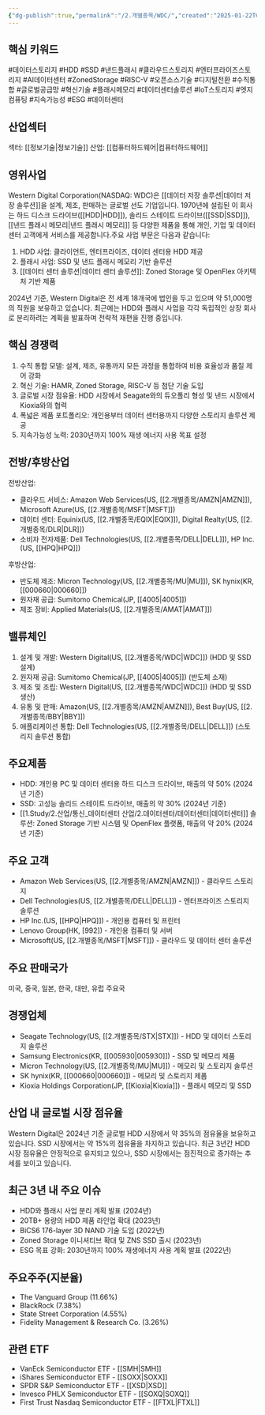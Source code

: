 ```yaml
---
{"dg-publish":true,"permalink":"/2.개별종목/WDC/","created":"2025-01-22T06:56:52.099+09:00","updated":"2025-06-03T20:06:02.091+09:00"}
---
```


## 핵심 키워드

#데이터스토리지 #HDD #SSD #낸드플래시 #클라우드스토리지 #엔터프라이즈스토리지 #AI데이터센터 #ZonedStorage #RISC-V #오픈소스기술 #디지털전환 #수직통합 #글로벌공급망 #혁신기술 #플래시메모리 #데이터센터솔루션 #IoT스토리지 #엣지컴퓨팅 #지속가능성 #ESG #데이터센터 

## 산업섹터

섹터: [[정보기술\|정보기술]]
산업: [[컴퓨터하드웨어\|컴퓨터하드웨어]]

## 영위사업

Western Digital Corporation(NASDAQ: WDC)은 [[데이터 저장 솔루션\|데이터 저장 솔루션]]을 설계, 제조, 판매하는 글로벌 선도 기업입니다. 1970년에 설립된 이 회사는 하드 디스크 드라이브([[HDD\|HDD]]), 솔리드 스테이트 드라이브([[SSD\|SSD]]), [[낸드 플래시 메모리\|낸드 플래시 메모리]] 등 다양한 제품을 통해 개인, 기업 및 데이터 센터 고객에게 서비스를 제공합니다.주요 사업 부문은 다음과 같습니다:

1. HDD 사업: 클라이언트, 엔터프라이즈, 데이터 센터용 HDD 제공
2. 플래시 사업: SSD 및 낸드 플래시 메모리 기반 솔루션
3. [[데이터 센터 솔루션\|데이터 센터 솔루션]]: Zoned Storage 및 OpenFlex 아키텍처 기반 제품

2024년 기준, Western Digital은 전 세계 18개국에 법인을 두고 있으며 약 51,000명의 직원을 보유하고 있습니다. 최근에는 HDD와 플래시 사업을 각각 독립적인 상장 회사로 분리하려는 계획을 발표하며 전략적 재편을 진행 중입니다.

## 핵심 경쟁력

1. 수직 통합 모델: 설계, 제조, 유통까지 모든 과정을 통합하여 비용 효율성과 품질 제어 강화
2. 혁신 기술: HAMR, Zoned Storage, RISC-V 등 첨단 기술 도입
3. 글로벌 시장 점유율: HDD 시장에서 Seagate와의 듀오폴리 형성 및 낸드 시장에서 Kioxia와의 협력
4. 폭넓은 제품 포트폴리오: 개인용부터 데이터 센터용까지 다양한 스토리지 솔루션 제공
5. 지속가능성 노력: 2030년까지 100% 재생 에너지 사용 목표 설정

## 전방/후방산업

전방산업:

- 클라우드 서비스: Amazon Web Services(US, [[2.개별종목/AMZN\|AMZN]]), Microsoft Azure(US, [[2.개별종목/MSFT\|MSFT]])
- 데이터 센터: Equinix(US, [[2.개별종목/EQIX\|EQIX]]), Digital Realty(US, [[2.개별종목/DLR\|DLR]])
- 소비자 전자제품: Dell Technologies(US, [[2.개별종목/DELL\|DELL]]), HP Inc.(US, [[HPQ\|HPQ]])

후방산업:

- 반도체 제조: Micron Technology(US, [[2.개별종목/MU\|MU]]), SK hynix(KR, [[000660\|000660]])
- 원자재 공급: Sumitomo Chemical(JP, [[4005\|4005]])
- 제조 장비: Applied Materials(US, [[2.개별종목/AMAT\|AMAT]])

## 밸류체인

1. 설계 및 개발: Western Digital(US, [[2.개별종목/WDC\|WDC]]) (HDD 및 SSD 설계)
2. 원자재 공급: Sumitomo Chemical(JP, [[4005\|4005]]) (반도체 소재)
3. 제조 및 조립: Western Digital(US, [[2.개별종목/WDC\|WDC]]) (HDD 및 SSD 생산)
4. 유통 및 판매: Amazon(US, [[2.개별종목/AMZN\|AMZN]]), Best Buy(US, [[2.개별종목/BBY\|BBY]])
5. 애플리케이션 통합: Dell Technologies(US, [[2.개별종목/DELL\|DELL]]) (스토리지 솔루션 통합)

## 주요제품

- HDD: 개인용 PC 및 데이터 센터용 하드 디스크 드라이브, 매출의 약 50% (2024년 기준)
- SSD: 고성능 솔리드 스테이트 드라이브, 매출의 약 30% (2024년 기준)
- [[1.Study/2.산업/통신_데이터센터 산업/2.데이터센터/데이터센터\|데이터센터]] 솔루션: Zoned Storage 기반 시스템 및 OpenFlex 플랫폼, 매출의 약 20% (2024년 기준)

## 주요 고객

- Amazon Web Services(US, [[2.개별종목/AMZN\|AMZN]]) - 클라우드 스토리지
- Dell Technologies(US, [[2.개별종목/DELL\|DELL]]) - 엔터프라이즈 스토리지 솔루션
- HP Inc.(US, [[HPQ\|HPQ]]) - 개인용 컴퓨터 및 프린터
- Lenovo Group(HK, [992]) - 개인용 컴퓨터 및 서버
- Microsoft(US, [[2.개별종목/MSFT\|MSFT]]) - 클라우드 및 데이터 센터 솔루션

## 주요 판매국가

미국, 중국, 일본, 한국, 대만, 유럽 주요국

## 경쟁업체

- Seagate Technology(US, [[2.개별종목/STX\|STX]]) - HDD 및 데이터 스토리지 솔루션
- Samsung Electronics(KR, [[005930\|005930]]) - SSD 및 메모리 제품
- Micron Technology(US, [[2.개별종목/MU\|MU]]) - 메모리 및 스토리지 솔루션
- SK hynix(KR, [[000660\|000660]]) - 메모리 및 스토리지 제품
- Kioxia Holdings Corporation(JP, [[Kioxia\|Kioxia]]) - 플래시 메모리 및 SSD

## 산업 내 글로벌 시장 점유율

Western Digital은 2024년 기준 글로벌 HDD 시장에서 약 35%의 점유율을 보유하고 있습니다. SSD 시장에서는 약 15%의 점유율을 차지하고 있습니다. 최근 3년간 HDD 시장 점유율은 안정적으로 유지되고 있으나, SSD 시장에서는 점진적으로 증가하는 추세를 보이고 있습니다.

## 최근 3년 내 주요 이슈

- HDD와 플래시 사업 분리 계획 발표 (2024년)
- 20TB+ 용량의 HDD 제품 라인업 확대 (2023년)
- BiCS6 176-layer 3D NAND 기술 도입 (2022년)
- Zoned Storage 이니셔티브 확대 및 ZNS SSD 출시 (2023년)
- ESG 목표 강화: 2030년까지 100% 재생에너지 사용 계획 발표 (2022년)

## 주요주주(지분율)

- The Vanguard Group (11.66%)
- BlackRock (7.38%)
- State Street Corporation (4.55%)
- Fidelity Management & Research Co. (3.26%)

## 관련 ETF

- VanEck Semiconductor ETF - [[SMH\|SMH]]
- iShares Semiconductor ETF - [[SOXX\|SOXX]]
- SPDR S&P Semiconductor ETF - [[XSD\|XSD]]
- Invesco PHLX Semiconductor ETF - [[SOXQ\|SOXQ]]
- First Trust Nasdaq Semiconductor ETF - [[FTXL\|FTXL]]